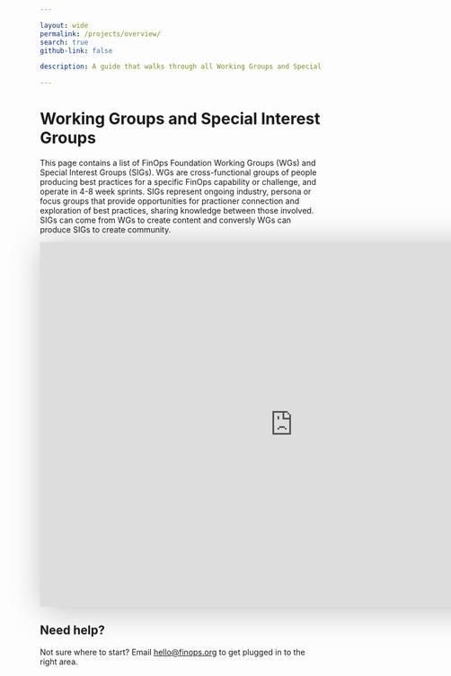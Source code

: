 ```yaml
---

layout: wide
permalink: /projects/overview/
search: true
github-link: false

description: A guide that walks through all Working Groups and Special Interest Groups

---
```


# Working Groups and Special Interest Groups

This page contains a list of FinOps Foundation Working Groups (WGs) and Special Interest Groups (SIGs).  WGs are cross-functional groups of people producing best practices for a specific FinOps capability or challenge, and operate in 4-8 week sprints. SIGs represent ongoing industry, persona or focus groups that provide opportunities for practioner connection and exploration of best practices, sharing knowledge between those involved.  SIGs can come from WGs to create content and conversly WGs can produce SIGs to create community.

<iframe src="https://view.monday.com/embed/1651792390-3d433c56d728fe7a95e551575f96ed9d?r=use1" width=900 height=650 style="border: 0; box-shadow: 5px 5px 56px 0px rgba(0,0,0,0.25);"></iframe>

## Need help?

Not sure where to start? Email <hello@finops.org> to get plugged in to the right area.

